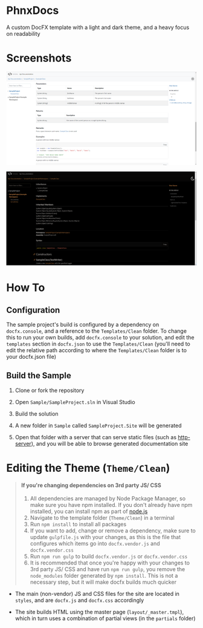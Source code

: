 # PhnxDocs
A custom DocFX template with a light and dark theme, and a heavy focus on readability

# Screenshots
![App (Light Theme)](Screenshots/1.png)

![App (Dark Theme)](Screenshots/2.png)

# How To

## Configuration

The sample project's build is configured by a dependency on `docfx.console`, and a reference to the `Templates/Clean` folder.
To change this to run your own builds, add `docfx.console` to your solution, and edit the `templates` section in `docfx.json` to use the `Templates/Clean` (you'll need to edit the relative path according to where the `Templates/Clean` folder is to your docfx.json file)

## Build the Sample

1. Clone or fork the repository

1. Open `Sample/SampleProject.sln` in Visual Studio
1. Build the solution
1. A new folder in `Sample` called `SampleProject.Site` will be generated
1. Open that folder with a server that can serve static files (such as [http-server](https://www.npmjs.com/package/http-server)), and you will be able to browse generated documentation site

# Editing the Theme (`Theme/Clean`)

> #### If you're changing dependencies on 3rd party JS/ CSS
> 1. All dependencies are managed by Node Package Manager, so make sure you have npm installed. If you don't already have npm installed, you can install npm as part of [node.js](https://nodejs.org/en/download/)
> 1. Navigate to the template folder (`Theme/Clean`) in a terminal
> 1. Run `npm install` to install all packages
> 1. If you want to add, change or remove a dependency, make sure to update `gulpfile.js` with your changes, as this is the file that configures which items go into `docfx.vendor.js` and `docfx.vendor.css`
> 1. Run `npm run gulp` to build `docfx.vendor.js` or `docfx.vendor.css`
> 1. It is recommended that once you're happy with your changes to 3rd party JS/ CSS and have run `npm run gulp`, you remove the `node_modules` folder generated by `npm install`. This is not a necessary step, but it will make docfx builds much quicker

* The main (non-vendor) JS and CSS files for the site are located in `styles`, and are `docfx.js` and `docfx.css` accordingly

* The site builds HTML using the master page (`layout/_master.tmpl`), which in turn uses a combination of partial views (in the `partials` folder)
